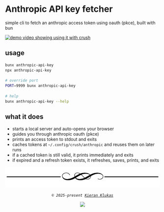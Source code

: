 # Anthropic API key fetcher

simple cli to fetch an anthropic access token using oauth (pkce), built with bun

[![demo video showing using it with crush](https://cap.so/api/video/og?videoId=3a8ysd68ne227qp)](https://cap.link/3a8ysd68ne227qp)

## usage

```bash
bunx anthropic-api-key
npx anthropic-api-key

# override port
PORT=9999 bunx anthropic-api-key

# help
bunx anthropic-api-key --help
```

## what it does

- starts a local server and auto-opens your browser
- guides you through anthropic oauth (pkce)
- prints an access token to stdout and exits
- caches tokens at `~/.config/crush/anthropic` and reuses them on later runs
- if a cached token is still valid, it prints immediately and exits
- if expired and a refresh token exists, it refreshes, saves, prints, and exits

<p align="center">
	<img src="https://raw.githubusercontent.com/taciturnaxolotl/carriage/master/.github/images/line-break.svg" />
</p>

<p align="center">
	<i><code>&copy 2025-present <a href="https://github.com/taciturnaxolotl">Kieran Klukas</a></code></i>
</p>

<p align="center">
	<a href="https://github.com/taciturnaxolotl/anthropic-api-key/blob/main/LICENSE.md"><img src="https://img.shields.io/static/v1.svg?style=for-the-badge&label=License&message=MIT&logoColor=d9e0ee&colorA=363a4f&colorB=b7bdf8"/></a>
</p>
